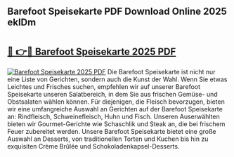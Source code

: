 ## Barefoot Speisekarte PDF Download Online 2025 ekIDm

# <h2><a href="http://gcdad4.nevu.top/?p=Barefoot+Speisekarte">🔗 👉🔴 Barefoot Speisekarte 2025 PDF</a></h2>

[![Barefoot Speisekarte 2025 PDF](https://i.imgur.com/dBaPXMq.png)](http://gcdad4.nevu.top/?p=Barefoot+Speisekarte)
Die Barefoot Speisekarte ist nicht nur eine Liste von Gerichten, sondern auch die Kunst der Wahl. Wenn Sie etwas Leichtes und Frisches suchen, empfehlen wir auf unserer Barefoot Speisekarte unseren Salatbereich, in dem Sie aus frischen Gemüse- und Obstsalaten wählen können. Für diejenigen, die Fleisch bevorzugen, bieten wir eine umfangreiche Auswahl an Gerichten auf der Barefoot Speisekarte an: Rindfleisch, Schweinefleisch, Huhn und Fisch. Unseren Auserwählten bieten wir Gourmet-Gerichte wie Schaschlik und Steak an, die bei frischem Feuer zubereitet werden. Unsere Barefoot Speisekarte bietet eine große Auswahl an Desserts, von traditionellen Torten und Kuchen bis hin zu exquisiten Crème Brûlée und Schokoladenkapsel-Desserts.
